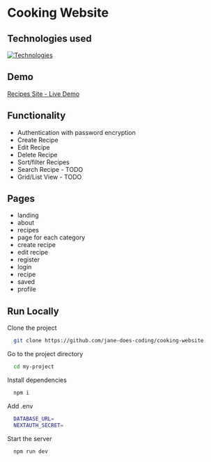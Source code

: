 # Cooking Website

## Technologies used

[![Technologies](https://skillicons.dev/icons?i=ts,tailwind,prisma,mongodb,nextjs,react,github,git)](https://skillicons.dev)

## Demo

[Recipes Site - Live Demo](/my-site)

## Functionality

- Authentication with password encryption
- Create Recipe
- Edit Recipe
- Delete Recipe
- Sort/filter Recipes
- Search Recipe - TODO
- Grid/List View - TODO

## Pages

- landing
- about
- recipes
- page for each category
- create recipe
- edit recipe
- register
- login
- recipe
- saved
- profile

## Run Locally

Clone the project

```bash
  git clone https://github.com/jane-does-coding/cooking-website
```

Go to the project directory

```bash
  cd my-project
```

Install dependencies

```bash
  npm i
```

Add .env

```bash
  DATABASE_URL=
  NEXTAUTH_SECRET=
```

Start the server

```bash
  npm run dev
```
